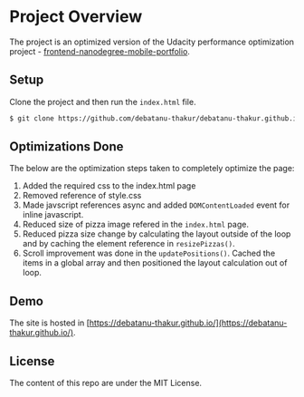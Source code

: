 # Project Overview

The project is an optimized version of the Udacity performance optimization project - [frontend-nanodegree-mobile-portfolio](https://github.com/udacity/frontend-nanodegree-mobile-portfolio).

## Setup
Clone the project and then run the `index.html` file.
```sh
$ git clone https://github.com/debatanu-thakur/debatanu-thakur.github.io.git
```
## Optimizations Done
The below are the optimization steps taken to completely optimize the page:
  1. Added the required css to the index.html page
  2. Removed reference of style.css
  3. Made javscript references async and added `DOMContentLoaded` event for inline javascript.
  4. Reduced size of pizza image refered in the `index.html` page.
  5. Reduced pizza size change by calculating the layout outside of the loop and by caching the element reference in `resizePizzas()`.
  6. Scroll improvement was done in the `updatePositions()`. Cached the items in a global array and then positioned the layout calculation out of loop.


## Demo
The site is hosted in [https://debatanu-thakur.github.io/](https://debatanu-thakur.github.io/).

## License
The content of this repo are under the MIT License.
